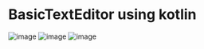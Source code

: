 # BasicTextEditor using kotlin
![image](https://github.com/mohammedMesbahi/BasicTextEditor/assets/116631139/8302642a-fec8-4bfc-a293-7a17988e1624)
![image](https://github.com/mohammedMesbahi/BasicTextEditor/assets/116631139/b7a9f177-7fab-4829-b6ac-35c06e78b4dc)
![image](https://github.com/mohammedMesbahi/BasicTextEditor/assets/116631139/59a9fa5d-3ccc-489d-ada1-b1591ed07f72)



